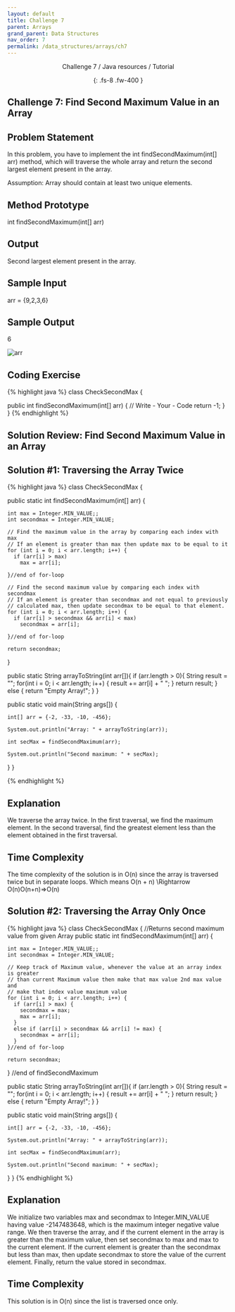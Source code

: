```yaml
---
layout: default
title: Challenge 7
parent: Arrays
grand_parent: Data Structures
nav_order: 7
permalink: /data_structures/arrays/ch7
---
```

<div align="center" markdown="1">
Challenge 7 / Java resources / Tutorial

{: .fs-8 .fw-400 }
</div>

## Challenge 7: Find Second Maximum Value in an Array

## Problem Statement 
In this problem, you have to implement the int findSecondMaximum(int[] arr) method, which will traverse the whole array and return the second largest element present in the array.

Assumption: Array should contain at least two unique elements.

## Method Prototype 
int findSecondMaximum(int[] arr)

## Output 
Second largest element present in the array.

## Sample Input 
arr = {9,2,3,6}

## Sample Output 
6

![arr](https://raw.githubusercontent.com/TestJavaDev/java-resources/master/resources/arr/arr87.png)


## Coding Exercise

{% highlight java %}
class CheckSecondMax {
  
  public int findSecondMaximum(int[] arr)
  {
    // Write - Your - Code
    return -1;
  }
}
{% endhighlight %}

## Solution Review: Find Second Maximum Value in an Array

## Solution #1: Traversing the Array Twice

{% highlight java %}
class CheckSecondMax
{

  public static int findSecondMaximum(int[] arr) {

    int max = Integer.MIN_VALUE;;
    int secondmax = Integer.MIN_VALUE;

    // Find the maximum value in the array by comparing each index with max
    // If an element is greater than max then update max to be equal to it
    for (int i = 0; i < arr.length; i++) {
      if (arr[i] > max) 
        max = arr[i];

    }//end of for-loop

    // Find the second maximum value by comparing each index with secondmax
    // If an element is greater than secondmax and not equal to previously 
    // calculated max, then update secondmax to be equal to that element.
    for (int i = 0; i < arr.length; i++) {
      if (arr[i] > secondmax && arr[i] < max) 
        secondmax = arr[i];

    }//end of for-loop

    return secondmax;
  } 

  public static String arrayToString(int arr[]){
    if (arr.length > 0){
      String result = "";
      for(int i = 0; i < arr.length; i++) {
        result += arr[i] + " ";
      }
      return result;
    }
    else {
      return "Empty Array!";
    }
  }

  public static void main(String args[]) {

    int[] arr = {-2, -33, -10, -456};

    System.out.println("Array: " + arrayToString(arr));

    int secMax = findSecondMaximum(arr);

    System.out.println("Second maximum: " + secMax);

  }
}

{% endhighlight %}

## Explanation 
We traverse the array twice. In the first traversal, we find the maximum element. In the second traversal, find the greatest element less than the element obtained in the first traversal.

## Time Complexity 
The time complexity of the solution is in O(n) since the array is traversed twice but in separate loops. Which means O(n + n) \Rightarrow O(n)O(n+n)⇒O(n)

## Solution #2: Traversing the Array Only Once

{% highlight java %}
 class CheckSecondMax {
  //Returns second maximum value from given Array 
  public static int findSecondMaximum(int[] arr) {

    int max = Integer.MIN_VALUE;;
    int secondmax = Integer.MIN_VALUE;

    // Keep track of Maximum value, whenever the value at an array index is greater
    // than current Maximum value then make that max value 2nd max value and
    // make that index value maximum value  
    for (int i = 0; i < arr.length; i++) {
      if (arr[i] > max) {
        secondmax = max;
        max = arr[i];
      }
      else if (arr[i] > secondmax && arr[i] != max) {
        secondmax = arr[i];
      }
    }//end of for-loop

    return secondmax;
  } //end of findSecondMaximum
  
  public static String arrayToString(int arr[]){
    if (arr.length > 0){
      String result = "";
      for(int i = 0; i < arr.length; i++) {
        result += arr[i] + " ";
      }
      return result;
    }
    else {
      return "Empty Array!";
    }
  }

  public static void main(String args[]) {

    int[] arr = {-2, -33, -10, -456};

    System.out.println("Array: " + arrayToString(arr));

    int secMax = findSecondMaximum(arr);

    System.out.println("Second maximum: " + secMax);

  }
}
{% endhighlight %}

## Explanation 
We initialize two variables max and secondmax to Integer.MIN_VALUE having value -2147483648, which is the maximum integer negative value range. We then traverse the array, and if the current element in the array is greater than the maximum value, then set secondmax to max and max to the current element. If the current element is greater than the secondmax but less than max, then update secondmax to store the value of the current element. Finally, return the value stored in secondmax.

## Time Complexity 
This solution is in O(n) since the list is traversed once only.